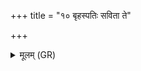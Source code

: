 +++
title = "१० बृहस्पतिः सविता ते"

+++
<details><summary>मूलम् (GR)</summary>

बृहस्पतिः सविता ते मनो दधौ  
त्वष्टुर् वायोः पर्य् आत्मा त आभृतः ।  
अन्तरिक्षे मनसा त्वा जुहोमि  
बर्हिष् टे द्यावापृथिवी अभूताम् ॥
</details>